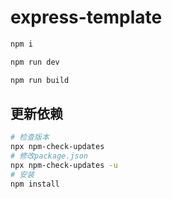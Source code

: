 # express-template

```bash
npm i

npm run dev

npm run build
```

## 更新依赖

```bash
# 检查版本
npx npm-check-updates
# 修改package.json
npx npm-check-updates -u
# 安装
npm install
```
